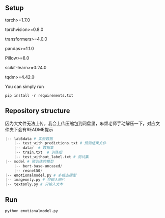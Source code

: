 ## Setup
torch>=1.7.0

torchvision>=0.8.0

transformers>=4.0.0

pandas>=1.1.0

Pillow>=8.0

scikit-learn>=0.24.0

tqdm>=4.42.0

You can simply run

```python
pip install -r requirements.txt
```

## Repository structure

因为大文件无法上传，我会上传压缩包到网盘里，麻烦老师手动解压一下，对应文件夹下会有README提示

```python
|-- lab5data # 实验数据
    |-- test_with_predictions.txt # 预测结果文件
    |-- data/  # 数据集
    |-- train.txt  # 训练姐
    |-- test_without_label.txt # 测试集
|-- model # 预训练的模型
    |-- bert-base-uncased/ 
    |-- resnet50/ 
|-- emotionalmodel.py # 多模态模型
|-- imageonly.py # 只输入图片
|-- textonly.py # 只输入文本
```
## Run

```python
python emotionalmodel.py 
```
